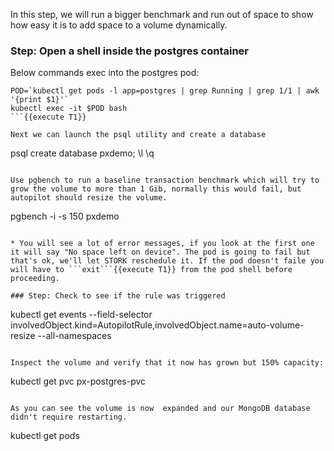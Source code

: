 In this step, we will run a bigger benchmark and run out of space to show how easy it is to add space to a volume dynamically.

### Step: Open a shell inside the postgres container

Below commands exec into the postgres pod:

```
POD=`kubectl get pods -l app=postgres | grep Running | grep 1/1 | awk '{print $1}'`
kubectl exec -it $POD bash
```{{execute T1}}

Next we can launch the psql utility and create a database
```
psql
create database pxdemo;
\l
\q
```{{execute T1}}

Use pgbench to run a baseline transaction benchmark which will try to grow the volume to more than 1 Gib, normally this would fail, but autopilot should resize the volume.

```
pgbench -i -s 150 pxdemo
```{{execute T1}}

* You will see a lot of error messages, if you look at the first one it will say "No space left on device". The pod is going to fail but that's ok, we'll let STORK reschedule it. If the pod doesn't faile you will have to ```exit```{{execute T1}} from the pod shell before proceeding.

### Step: Check to see if the rule was triggered

```
kubectl get events --field-selector involvedObject.kind=AutopilotRule,involvedObject.name=auto-volume-resize --all-namespaces
```{{execute T1}}

Inspect the volume and verify that it now has grown but 150% capacity:
```
kubectl get pvc px-postgres-pvc
```{{execute T1}}

As you can see the volume is now  expanded and our MongoDB database didn't require restarting.
```
kubectl get pods
```{{execute T1}}